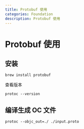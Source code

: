 ```yaml
---
title: Protobuf 使用
categories: Foundation
description: Protobuf 使用
---
```


# Protobuf 使用

## 安装

```shell
brew install protobuf
```

查看版本

```shell
protoc --version
```

## 编译生成 OC 文件

```shell
protoc --objc_out=./ ./input.proto
```

